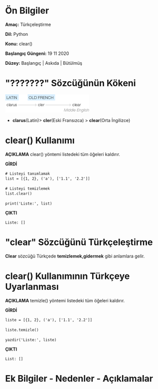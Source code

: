 # Ön Bilgiler
**Amaç:** Türkçeleştirme

**Dil:** Python

**Konu:** clear()

**Başlangıç Güngeni:** 19 11 2020

**Düzey:** Başlangıç | Askıda | Bütülmüş

# "???????" Sözcüğünün Kökeni
![Görsel](/belgelik/görseller/kökenbilim/clear.png)

- **clarus**(Latin)> **cler**(Eski Fransızca) > **clear**(Orta İngilizce)

# clear() Kullanımı

**AÇIKLAMA**
clear() yöntemi listedeki tüm öğeleri kaldırır.

**GİRDİ**
```
# Listeyi tanımlamak
list = [{1, 2}, ('a'), ['1.1', '2.2']]

# Listeyi temizlemek
list.clear()

print('Liste:', list)
```
**ÇIKTI**
```
Liste: []
```

# "clear" Sözcüğünü Türkçeleştirme
**Clear** sözcüğü Türkçede **temizlemek,gidermek** gibi anlamlara gelir.

# clear() Kullanımının Türkçeye Uyarlanması

**AÇIKLAMA**
temizle() yöntemi listedeki tüm öğeleri kaldırır.

**GİRDİ**
```
liste = [{1, 2}, ('a'), ['1.1', '2.2']]

liste.temizle()

yazdir('Liste:', liste)
```
**ÇIKTI**
```
List: []
```
# Ek Bilgiler - Nedenler - Açıklamalar
